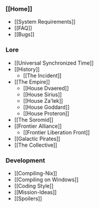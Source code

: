 ### [[Home]]
* [[System Requirements]]
* [[FAQ]]
* [[Bugs]]
### Lore
* [[Universal Synchronized Time]]
* [[History]]
  * [[The Incident]]
* [[The Empire]]
  * [[House Dvaered]]
  * [[House Sirius]]
  * [[House Za'lek]]
  * [[House Goddard]]
  * [[House Proteron]]
* [[The Soromid]]
* [[Frontier Alliance]]
  * [[Frontier Liberation Front]]
* [[Galactic Pirates]]
* [[The Collective]]
### Development
* [[Compiling-Nix]]
* [[Compiling on Windows]]
* [[Coding Style]]
* [[Mission-Ideas]]
* [[Spoilers]]